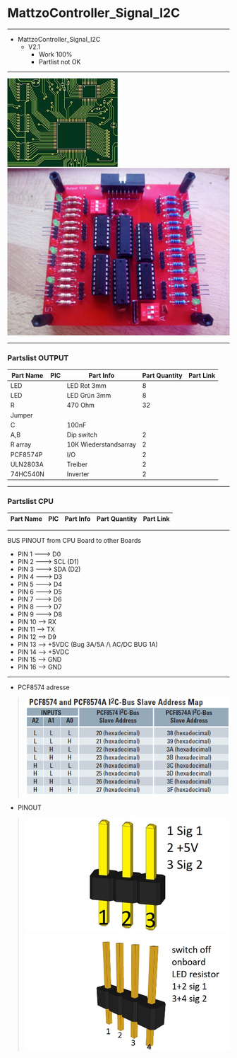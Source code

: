 # MattzoController_Signal_I2C

-----------------------------------------------------------------

+ MattzoController_Signal_I2C
	+ V2.1
		* Work 100%
		* Partlist not OK
	
-----------------------------------------------------------------

<img src="https://github.com/Backkevin/My_LEGO_Project/blob/master/MattzoController_Signal_I2C/IMAGE/CPU3.jpg">
<img src="https://github.com/Backkevin/My_LEGO_Project/blob/master/MattzoController_Signal_I2C/IMAGE/OUTPUT2.jpg">

-----------------------------------------------------------------

### Partslist OUTPUT
                    
  Part Name   |      PIC      |   Part Info            | Part Quantity |   Part Link 
------------- | ------------- | ---------------------- | ------------- | -------------
LED           |               | LED Rot 3mm            | 8             |
LED           |               | LED Grün 3mm           | 8             |
R             |               | 470 Ohm                | 32            |
Jumper        |               |                        |               |
C             |               | 100nF                  |               |
A,B           |               | Dip switch             | 2             |
R array       |               | 10K Wiederstandsarray  | 2             |
PCF8574P      |               | I/O                    | 2             |
ULN2803A      |               | Treiber                | 2             |
74HC540N      |               | Inverter               | 2             |
 
-----------------------------------------------------------------

### Partslist CPU
                    
  Part Name   |      PIC      |   Part Info            | Part Quantity |   Part Link 
------------- | ------------- | ---------------------- | ------------- | -------------


-----------------------------------------------------------------

 BUS PINOUT from CPU Board to other Boards
+ PIN 1 ---> D0
+ PIN 2 ---> SCL (D1)
+ PIN 3 ---> SDA (D2)
+ PIN 4 ---> D3
+ PIN 5 ---> D4
+ PIN 6 ---> D5
+ PIN 7 ---> D6
+ PIN 8 ---> D7
+ PIN 9 ---> D8
+ PIN 10 --> RX
+ PIN 11 --> TX
+ PIN 12 --> D9
+ PIN 13 --> +5VDC (Bug 3A/5A /\ AC/DC BUG 1A)
+ PIN 14 --> +5VDC
+ PIN 15 --> GND
+ PIN 16 --> GND

-----------------------------------------------------------------

+ PCF8574 adresse
>![](https://github.com/Backkevin/My_LEGO_Project/blob/master/MattzoController_Signal_I2C/IMAGE/PCF8574%20address%20map.png)
+ PINOUT
>![](https://github.com/Backkevin/My_LEGO_Project/blob/master/MattzoController_Signal_I2C/IMAGE/Output%20pinout.jpg)
>![](https://github.com/Backkevin/My_LEGO_Project/blob/master/MattzoController_Signal_I2C/IMAGE/Resistor%20pinout.jpg)
